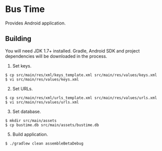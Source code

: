# Bus Time

Provides Android application.

## Building

You will need JDK 1.7+ installed.
Gradle, Android SDK and project dependencies will be downloaded in the process.

1. Set keys.

  ```
  $ cp src/main/res/xml/keys_template.xml src/main/res/values/keys.xml
  $ vi src/main/res/values/keys.xml
  ```

2. Set URLs.

  ```
  $ cp src/main/res/xml/urls_template.xml src/main/res/values/urls.xml
  $ vi src/main/res/values/urls.xml
  ```

3. Set database.

  ```
  $ mkdir src/main/assets
  $ cp bustime.db src/main/assets/bustime.db
  ```

5. Build application.

  ```
  $ ./gradlew clean assembleBetaDebug
  ```
